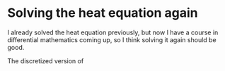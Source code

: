# Solving the heat equation again

I already solved the heat equation previously, but now I have a course in differential mathematics coming up, so I think solving it again should be good.

The discretized version of

